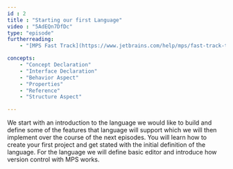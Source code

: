 ```yaml
---
id : 2
title : "Starting our first Language"
video : "5AdEQn7DfDc"
type: "episode"
furtherreading:
    - "[MPS Fast Track](https://www.jetbrains.com/help/mps/fast-track-to-mps.html)"

concepts:
    - "Concept Declaration"
    - "Interface Declaration"
    - "Behavior Aspect"
    - "Properties"
    - "Reference"
    - "Structure Aspect"

---
```


We start with an introduction to the language we would like to build and define some of the features that language will support which we will then implement over the course of the next episodes. 
You will learn how to create your first project and get stated with the initial definition of the language. For the language we will define basic editor and introduce how version control with MPS works. 
